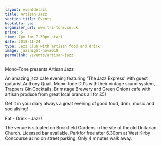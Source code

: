 ```yaml
---
layout: eventdetail
title: Artisan Jazz
section_title: Events
bookable: yes
organiser_url: www.tri-tone.co.uk
price: 5
time: 7pm for 7.30pm start
date: 2018-11-24
type: Jazz Club with artisan food and drink
image: jazznight-nov2018
permalink: /events/artisan-jazz
---
```


Mono-Tone presents Artisan Jazz

An amazing jazz cafe evening featuring 'The Jazz Express' with guest guitarist Anthony Quail, Mono-Tone DJ's with their vintage sound system, Trappers Gin Cocktails, Brimstage Brewery and Green Onions cafe with artisan produce from great local brands all for £5!

Get it in your diary always a great evening of good food, drink, music and socialising!

Eat - Drink - Jazz!

The venue is situated on Brookfield Gardens in the site of the old Unitarian Church. Licensed bar available. Parkfor free after 6.30pm at West Kirby Concourse as no on street parking. Only 4 minutes walk away.
